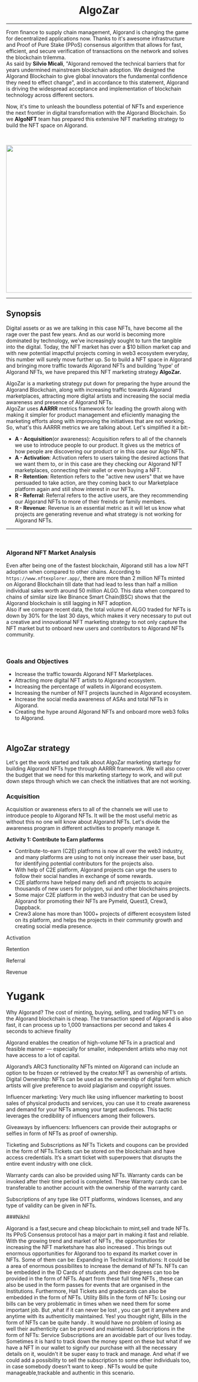 <h1 align="center">AlgoZar</a></h1><hr>

From finance to supply chain management, Algorand is changing the game for decentralized applications now. Thanks to it's awesome infrastructure and Proof of Pure Stake (PPoS) consensus algorithm that allows for fast, efficient, and secure verification of transactions on the network and solves the blockchain trilemma.   
As said by <strong>Silvio Micali</strong>, "Algorand removed the technical barriers that for years undermined mainstream blockchain adoption. We designed the Algorand Blockchain to give global innovators the fundamental confidence they need to effect change", and in accordance to this statement, Algorand is driving the widespread acceptance and implementation of blockchain technology across different sectors. 
<br>

Now, it's time to unleash the boundless potential of NFTs and experience the next frontier in digital transformation with the Algorand Blockchain. So we <b>AlgoNFT</b> team has prepared this extensive NFT marketing strategy to build the NFT space on Algorand.

<br>
<p align = "center">
<img src="https://github.com/Harshkumar62367/Algorand---NFT-Marketing-Strategy/blob/main/img/algo-nft.gif"  style="width:900px; 
            height:400px; 
            display: block;
            align: center;" />
</p><hr>


## Synopsis

Digital assets or as we are talking in this case NFTs, have become all the rage over the past few years. And as our world is becoming more dominated by technology, we’ve increasingly sought to turn the tangible into the digital. Today, the NFT market has over a $10 billion market cap and with new potential imapctful projects coming in web3 ecosystem everyday, this number will surely move further up. So to build a NFT space in Algorand and bringing more traffic towards Algorand NFTs and building 'hype' of Algorand NFTs, we have prepared this NFT marketing strategy <b>AlgoZar.</b>

AlgoZar is a marketing strategy put down for preparing the hype around the Algorand Blockchain, along with increasing traffic towards Algorand marketplaces, attracting more digital artists and increasing the social media awareness and presence of Algorand NFTs.   
AlgoZar uses **AARRR** metrics framework for leading the growth along with making it simpler for product management and efiiciently managing the marketing efforts along with improving the initiatives that are not working.
<br>
So, what's this AARRR metrics we are talking about. Let's simplified it a bit:- 

- **A - Acquisition**(or awareness):  Acquisition refers to all of the channels we use to introduce people to our product. It gives us the metrics of how people are discovering our product or in this case our Algo NFTs.
- **A - Activation**:  Activation refers to users taking the desired actions that we want them to, or in this case are they checking our Algorand NFT marketplaces, connecting their wallet or even buying a NFT.
- **R - Retention**:  Retention refers to the "active new users" that we have persuaded to take action, are they coming back to our Marketplace platform again and still show interest in our NFTs.
- **R - Referral**:  Referral refers to the active users, are they recommending our Algorand NFTs to more of their freinds or family members.
- **R - Revenue**: Revenue is an essential metric as it will let us know what projects are generating revenue and what strategy is not working for Algorand NFTs.

<hr> <br>   

### Algorand NFT Market Analysis

Even after being one of the fastest blockchain, Algorand still has a low NFT adoption when compared to other chains. According to `https://www.nftexplorer.app/`, there are more than 2 million NFTs minted on Algorand Blockchain till date that had lead to less than half a million individual sales worth around 50 million ALGO. This data when compared to chains of similar size like Binance Smart Chain(BSC) shows that the Algorand blockchain is still lagging in NFT adoption.  
Also if we compare recent data, the total volume of ALGO traded for NFTs is down by 30% for the last 30 days, which makes it very necessary to put out a creative and innovational NFT marketing strategy to not only capture the NFT market but to onboard new users and contributors to Algorand NFTs community.

<br> 

### Goals and Objectives

- Increase the traffic towards Algorand NFT Marketplaces.
- Attracting more digital NFT artists to Algorand ecosystem.
- Increasing the percentage of wallets in Algorand ecosystem.
- Increasing the number of NFT projects launched in Algorand ecosystem.
- Increase the social media awareness of ASAs and total NFTs in Algorand.
- Creating the hype around Algorand NFTs and onboard more web3 folks to Algorand.
              

<br>

## AlgoZar strategy

Let's get the work started and talk about AlgoZar marketing startegy for building Algorand NFTs hype through AARRR framework. We will also cover the budget that we need for this marketing startegy to work, and will put down steps through which we can check the initiatives that are not working.


### Acquisition

Acquisition or awareness efers to all of the channels we will use to introduce people to Algorand NFTs. It will be the most useful metric as without this no one will know about Algorand NFTs. Let's divide the awareness program in different activities to properly manage it.

<b>Activity 1: Contribute to Earn platforms</b>

- Contribute-to-earn (C2E) platfroms is now all over the web3 industry, and many platforms are using to not only increase their user base, but for identifying potential contributors for the projects also. 
- With help of C2E platform, Algorand projects can urge the users to follow their social handles in exchange of some rewards.
- C2E platforms have helped many defi and nft projects to acquire thousands of new users for polygon, sui and other blockchains projects.
- Some major C2E platform in the web3 industry that can be used by Algorand for promoting their NFTs are PymeId, Quest3, Crew3, Dappback.
- Crew3 alone has more than 1000+ projects of different ecosystem listed on its platform, and helps the projects in their community growth and creating social media presence.
            


Activation

Retention

Referral

Revenue

# Yugank
<p> Why Algorand?
The cost of minting, buying, selling, and trading NFT’s on the Algorand blockchain is cheap. The transaction speed of Algorand is also fast, it can process up to 1,000 transactions per second and takes 4 seconds to achieve finality

Algorand enables the creation of high-volume NFTs in a practical and feasible manner — especially for smaller, independent artists who may not have access to a lot of capital.

Algorand’s ARC3 functionality
NFTs minted on Algorand can include an option to be frozen or retrieved by the creator.NFT as ownership of artists.
Digital Ownership: NFTs can be used as the ownership of digital form which artists will give preference to avoid plagiarism and copyright issues.

Influencer marketing: Very much like using influencer marketing to boost sales of physical products and services, you can use it to create awareness and demand for your NFTs among your target audiences. This tactic leverages the credibility of influencers among their followers.

Giveaways by influencers: Influencers can provide their autographs or selfies in form of NFTs as proof of ownership.

Ticketing and Subscriptions as NFTs
Tickets and coupons can be provided in the form of NFTs.Tickets can be stored on the blockchain and have access credentials. It’s a smart ticket with superpowers that disrupts the entire event industry with one click.

Warranty cards can also be provided using NFTs. Warranty cards can be invoked after their time period is completed. These Warranty cards can be transferable to another account with the ownership of the warranty card.

Subscriptions of any type like OTT platforms, windows licenses, and any type of validity can be given in NFTs.
</p>

###Nikhil

Algorand is a fast,secure and cheap blockchain to mint,sell and trade NFTs. Its PPoS Consensus protocol has a major part in making it fast and reliable. With the growing trend and market of NFTs , the opportunities for increasing the NFT marketshare has also increased . This brings out enormous opportunities for Algorand too to expand its market cover in NFTs. Some of them can be:
Expanding in Technical Institutions: It could be a area of enormous possibilites to increase the demand of NFTs. NFTs can be embedded in the ID Cards of students ,and  their degrees can too be provided in the form of NFTs. Apart from these full time NFTs , these can also be used in the form passes for events that are organised in the Institutions. Furthermore, Hall Tickets and gradecards can also be embedded in the form of NFTs.
Utility Bills in the form of NFTs: Losing our bills can be very problematic in times when we need them for some important job. But ,what if it can never be lost , you can get it anywhere and anytime with its authenticity maintained. Yes! you thought right, Bills in the form of NFTs can be quite handy . It would have no problem of losing as well their authenticity can be proved and maintained.
Subscriptions in the form of NFTs: Service Subscriptions are an avoidable part of our lives today. Sometimes it is hard to track down the money spent on these but what if we have a NFT in our wallet to signify our purchase with all the necessary details on it, wouldn't it be super easy to track and manage. And what if we could add a possibility to sell the subscription to some other individuals too, in case somebody doesn't want to keep . NFTs would be quite manageable,trackable and authentic in this scenario.


